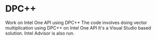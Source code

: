 # DPC++
Work on Intel One API using DPC++
The code involves doing vector multiplication using DPC++ on Intel One API
It's a Visual Studio based solution.
Intel Advisor is also run.
